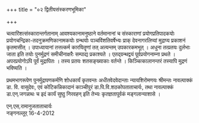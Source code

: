 +++
title = "०२ द्वितीयसंस्करणभूमिका"

+++

चत्वारिंशत्संस्कारान्तर्गतानाम् आवश्यकानामनुष्ठाने वर्तमानानां च संस्काराणां प्रयोगप्रतिपादकयोः प्रयोगचन्द्रिका-तदनुक्रमणिकानामकयोः ग्रन्थयोः पञ्चविंशतिवर्षेभ्यः प्राक् देवनागरलिप्यां मुद्राप्य प्रकाशनं कृतमासीत् । उपाध्यायानां तत्तत्कर्म कारयितॄणां तत् अत्यन्तम् उपकारकमभूत् । अधुना तत्प्रतयः दुर्लभाः जाता इति तयोः पुनर्मुद्रणं समीचीनाक्षरैः सम्पाद्य प्रकाश्यते । एतद्ग्रन्थद्वयं पूर्वप्रयोगनाम्ना प्रथते । अपरप्रयोगोऽपि पूर्वं मुद्रापितः । तस्य प्रतयः शतसङ्ख्याकाः वर्तन्ते । किञ्चित्कालानन्तरं तस्यापि मुद्रणं भविष्यति ।

प्रथमभागरूपेण पुनर्मुद्रापणकर्मणि शोधकार्यं कृतवन्तः अधीतवेदवेदान्ताः न्यायशिरोमणयः श्रीमन्तः नावल्पाक्कं डा. वि. वासुदेवः, एवं कोटिकन्निकादानं काञ्चीपुरं डा.पि.वि.शठकोपताताचार्यः, तथा नावल्पाक्कं डा.एन्.जगन्नाथः च इदं कार्यं सुष्ठु निरवहन् इति तेभ्यः कृतज्ञतापूर्वकं मङ्गलान्याशासे ।

एन्.एस्.रामानुजताताचार्यः  
नङ्गनल्लूर् 16-4-2012
